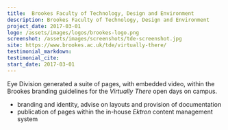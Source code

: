 ```yaml
---
title:  Brookes Faculty of Technology, Design and Environment
description: Brookes Faculty of Technology, Design and Environment
project_date: 2017-03-01
logo: /assets/images/logos/brookes-logo.png
screenshot: /assets/images/screenshots/tde-screenshot.jpg
site: https://www.brookes.ac.uk/tde/virtually-there/
testimonial_markdown: 
testimonial_cite:  
start_date: 2017-03-01
---
```


Eye Division generated a suite of pages, with embedded video, within the Brookes branding guidelines for the *Virtually There* open days on campus.

* branding and identity, advise on layouts and provision of documentation
* publication of pages within the in-house *Ektron* content management system
